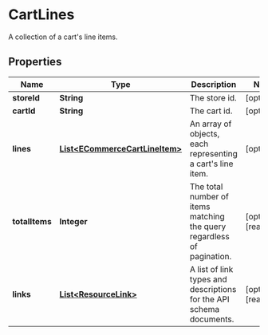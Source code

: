 

# CartLines

A collection of a cart's line items.

## Properties

| Name | Type | Description | Notes |
|------------ | ------------- | ------------- | -------------|
|**storeId** | **String** | The store id. |  [optional] |
|**cartId** | **String** | The cart id. |  [optional] |
|**lines** | [**List&lt;ECommerceCartLineItem&gt;**](ECommerceCartLineItem.md) | An array of objects, each representing a cart&#39;s line item. |  [optional] |
|**totalItems** | **Integer** | The total number of items matching the query regardless of pagination. |  [optional] [readonly] |
|**links** | [**List&lt;ResourceLink&gt;**](ResourceLink.md) | A list of link types and descriptions for the API schema documents. |  [optional] [readonly] |




